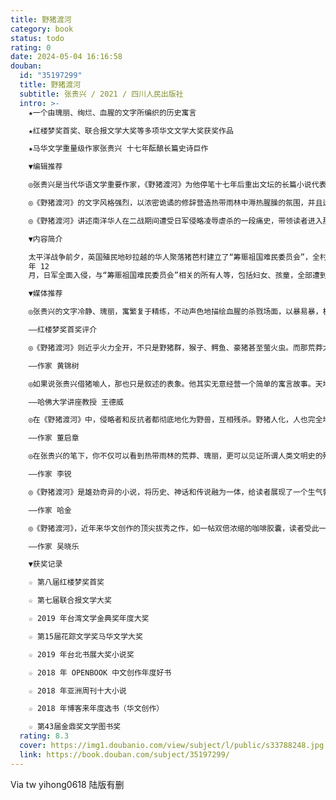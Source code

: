 ```yaml
---
title: 野猪渡河
category: book
status: todo
rating: 0
date: 2024-05-04 16:16:58
douban:
  id: "35197299"
  title: 野猪渡河
  subtitle: 张贵兴 / 2021 / 四川人民出版社
  intro: >-
    ★一个由瑰丽、绚烂、血腥的文字所编织的历史寓言

    ★红楼梦奖首奖、联合报文学大奖等多项华文文学大奖获奖作品

    ★马华文学重量级作家张贵兴 十七年酝酿长篇史诗巨作

    ▼编辑推荐

    ◎张贵兴是当代华语文学重要作家，《野猪渡河》为他停笔十七年后重出文坛的长篇小说代表作，获得多位重量级作家：甘耀明、李锐、哈金、言叔夏、吴晓乐、董启章、连明伟、黄锦树、骆以军好评推荐，并以横扫之势囊括几乎所有华语文学大奖。

    ◎《野猪渡河》的文字风格强烈，以浓密诡谲的修辞营造热带雨林中溽热腥臊的氛围，并且运用南洋丛林原始苍莽的异域元素：野猪、鳄鱼、猴子、夜枭、苍鹰、犀鸟、蜥蜴、蟒蛇、箭毒树、棕榈树、椰子树，糅合油鬼子（裸身色鬼）、庞蒂雅娜（飞天人头）、泥怪、帕朗刀、日本妖刀、土著猎头等各类民俗鬼怪传说，将魔幻现实、雨林书写发挥得淋漓尽致。

    ◎《野猪渡河》讲述南洋华人在二战期间遭受日军侵略凌辱虐杀的一段痛史，带领读者进入那个地狱一般的血腥暴烈时空。在热带莽丛中的人兽群象中，我们寻迹祖辈所曾经历的那段不堪回首的记忆。

    ▼内容简介

    太平洋战争前夕，英国殖民地砂拉越的华人聚落猪芭村建立了“筹赈祖国难民委员会”，全村老少热闹为中国抗日举办募款活动，村民男女之间情愫互生，对于即将到来的灾祸隐有预感。1941
    年 12
    月，日军全面入侵，与“筹赈祖国难民委员会”相关的所有人等，包括妇女、孩童，全部遭到惨无人道地清算。在被占据的三年八个月中，人与动物的分别模糊，生命以各种恐怖酷烈的方式轻易地消逝，情欲与兽性在南洋雨林里赤裸裸地展演开来。

    ▼媒体推荐

    ◎张贵兴的文字冷静、瑰丽，寓繁复于精练，不动声色地描绘血腥的杀戮场面，以暴易暴，极度挑战读者的阅读底线，建构了他在生与死、人与兽、善与恶之间，曲折迂回的历史哲学和暴力美学。——笔力雄劲，构思恢宏，《野猪渡河》成就了世界华文文学的又一经典巨著。

    ——红楼梦奖首奖评介

    ◎《野猪渡河》则近乎火力全开，不只是野猪群，猴子、鳄鱼、豪猪甚至萤火虫。而那荒莽大地上与人做生存竞争的庞大野猪群，那人猪大战，即便不是世界文学史上最壮观的，也是中文小说史上绝无仅有的奇观。

    ——作家 黄锦树

    ◎如果说张贵兴借猪喻人，那也只是叙述的表象。他其实无意经营一个简单的寓言故事。天地不仁，以万物为“猪狗”。《野猪渡河》读来恐怖，因为张贵兴写出了一种流窜你我之间的动物性，一种蛮荒的、众牲平等的虚无感。蠢蠢欲动，死而不后已。

    ——哈佛大学讲座教授 王德威

    ◎在《野猪渡河》中，侵略者和反抗者都彻底地化为野兽，互相残杀。野猪人化，人也完全地野猪化。到了最后没有英雄，只有死者和幸存者的分别，而幸存者生不如死。杀人不但并不光荣，更加是毫无意义的。从这一点看，《野猪渡河》是反史诗的，也即是现代的，以及虚无的。我说它虚无并不是批评，而是想指出它的时代意义。

    ——作家 董启章

    ◎在张贵兴的笔下，你不仅可以看到热带雨林的荒莽、瑰丽，更可以见证所谓人类文明史的残酷与血腥。滔滔不息的猪芭河上，永远翻滚着此岸的天堂和炼狱。

    ——作家 李锐

    ◎《野猪渡河》是雄劲奇异的小说，将历史、神话和传说融为一体，给读者展现了一个生气勃勃、真实又魔幻的世界。

    ——作家 哈金

    ◎《野猪渡河》，近年来华文创作的顶尖拔秀之作，如一帖双倍浓缩的咖啡胶囊，读者受此一注，在短时间的心悸反应中，品尝了作家沉潜十多年谱写出的人性挽歌。

    ——作家 吴晓乐

    ▼获奖记录

    ☆ 第八届红楼梦奖首奖

    ☆ 第七届联合报文学大奖

    ☆ 2019 年台湾文学金典奖年度大奖

    ☆ 第15届花踪文学奖马华文学大奖

    ☆ 2019 年台北书展大奖小说奖

    ☆ 2018 年 OPENBOOK 中文创作年度好书

    ☆ 2018 年亚洲周刊十大小说

    ☆ 2018 年博客来年度选书（华文创作）

    ☆ 第43届金鼎奖文学图书奖
  rating: 8.3
  cover: https://img1.doubanio.com/view/subject/l/public/s33788248.jpg
  link: https://book.douban.com/subject/35197299/
---
```


Via tw yihong0618 陆版有删